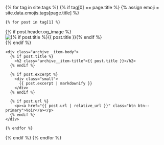 {% for tag in site.tags %}
  {% if tag[0] == page.title %}
    {% assign emoji = site.data.emojis.tags[page.title] %}

    {% for post in tag[1] %}

<div class="feature__item{% if include.type %}--{{ include.type }}{% endif %}">
  <div class="archive__item">
    {% if post.header.og_image %}
      <div class="archive__item-teaser">
        <img src="{{ post.header.og_image | relative_url }}"
             alt="{% if post.title %}{{ post.title }}{% endif %}">
      </div>
    {% endif %}

    <div class="archive__item-body">
      {% if post.title %}
        <h2 class="archive__item-title">{{ post.title }}</h2>
      {% endif %}

      {% if post.excerpt %}
        <div class="small">
          {{ post.excerpt | markdownify }}
        </div>
      {% endif %}

      {% if post.url %}
        <p><a href="{{ post.url | relative_url }}" class="btn btn--primary">Voir</a></p>
      {% endif %}
    </div>
  </div>
</div>

    {% endfor %}

  {% endif %}
{% endfor %}
